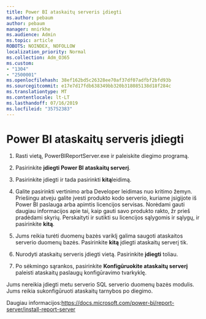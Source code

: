 ```yaml
---
title: Power BI ataskaitų serveris įdiegti
ms.author: pebaum
author: pebaum
manager: mnirkhe
ms.audience: Admin
ms.topic: article
ROBOTS: NOINDEX, NOFOLLOW
localization_priority: Normal
ms.collection: Adm_O365
ms.custom:
- "1304"
- "2500001"
ms.openlocfilehash: 38ef162bd5c26328ee70af37df07adfbf2bfd93b
ms.sourcegitcommit: e17e7d17fdb638349bb320b318085138d18f284c
ms.translationtype: MT
ms.contentlocale: lt-LT
ms.lasthandoff: 07/16/2019
ms.locfileid: "35752383"
---
```

# <a name="install-power-bi-report-server"></a>Power BI ataskaitų serveris įdiegti

1. Rasti vietą, PowerBIReportServer.exe ir paleiskite diegimo programą.

2. Pasirinkite **įdiegti Power BI ataskaitų serverį**.

3. Pasirinkite įdiegti ir tada pasirinkti **kitą**leidimą.

4. Galite pasirinkti vertinimo arba Developer leidimas nuo kritimo žemyn.  Priešingu atveju galite įvesti produkto kodo serverio, kuriame įsigijote iš Power BI paslauga arba apimtis licencijos servisas. Norėdami gauti daugiau informacijos apie tai, kaip gauti savo produkto rakto, žr prieš pradėdami skyrių. Perskaityti ir sutikti su licencijos sąlygomis ir sąlygų, ir pasirinkite **kitą**.

5. Jums reikia turėti duomenų bazės variklį galima saugoti ataskaitos serverio duomenų bazės. Pasirinkite **kitą** įdiegti ataskaitų serverį tik.

6. Nurodyti ataskaitų serveris įdiegti vietą. Pasirinkite **įdiegti** toliau.

7. Po sėkmingo sąrankos, pasirinkite **Konfigūruokite ataskaitų serverį** paleisti ataskaitų paslaugų konfigūravimo tvarkyklę.

Jums nereikia įdiegti metu serverio SQL serverio duomenų bazės modulis. Jums reikia sukonfigūruoti ataskaitų tarnybos po diegimo.

Daugiau informacijos:https://docs.microsoft.com/power-bi/report-server/install-report-server
